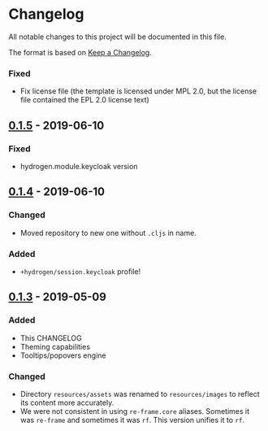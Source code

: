 # Changelog
All notable changes to this project will be documented in this file.

The format is based on [Keep a Changelog](http://keepachangelog.com/en/1.0.0/).

### Fixed
- Fix license file (the template is licensed under MPL 2.0, but the
  license file contained the EPL 2.0 license text)

## [0.1.5] - 2019-06-10

### Fixed
- hydrogen.module.keycloak version

## [0.1.4] - 2019-06-10

### Changed
- Moved repository to new one without `.cljs` in name.

### Added
- `+hydrogen/session.keycloak` profile!

## [0.1.3] - 2019-05-09

### Added
- This CHANGELOG
- Theming capabilities
- Tooltips/popovers engine

### Changed
- Directory `resources/assets` was renamed to `resources/images` to reflect its content more accurately.
- We were not consistent in using `re-frame.core` aliases.
Sometimes it was `re-frame` and sometimes it was `rf`.
This version unifies it to `rf`.
 
[0.1.5]: https://github.com/magnetcoop/hydrogen.duct-template/releases/tag/v0.1.5
[0.1.4]: https://github.com/magnetcoop/hydrogen.duct-template/releases/tag/v0.1.4
[0.1.3]: https://github.com/magnetcoop/hydrogen.cljs.duct-template/releases/tag/v0.1.3
